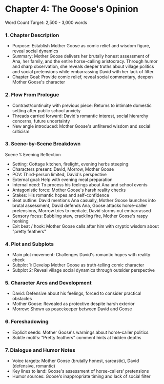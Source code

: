 # Chapter 4: The Goose's Opinion

Word Count Target: 2,500 - 3,000 words

### 1. Chapter Description
- Purpose: Establish Mother Goose as comic relief and wisdom figure, reveal social dynamics
- Summary: Mother Goose delivers her brutally honest assessment of Ana, her family, and the entire horse-calling aristocracy. Through humor and sharp observation, she reveals deeper truths about village politics and social pretensions while embarrassing David with her lack of filter.
- Chapter Goal: Provide comic relief, reveal social commentary, deepen Mother Goose's character

### 2. Flow From Prologue
- Contrast/continuity with previous piece: Returns to intimate domestic setting after public school anxiety
- Threads carried forward: David's romantic interest, social hierarchy concerns, future uncertainty
- New angle introduced: Mother Goose's unfiltered wisdom and social criticism

### 3. Scene-by-Scene Breakdown

Scene 1: Evening Reflection
- Setting: Cottage kitchen, firelight, evening herbs steeping
- Characters present: David, Morrow, Mother Goose
- POV: Third-person limited, David's perspective
- External goal: Help with evening meal preparation
- Internal need: To process his feelings about Ana and school events
- Antagonistic force: Mother Goose's harsh reality checks
- Stakes: His romantic hopes and self-confidence
- Beat outline: David mentions Ana casually, Mother Goose launches into brutal assessment, David defends Ana, Goose attacks horse-caller pretensions, Morrow tries to mediate, David storms out embarrassed
- Sensory focus: Bubbling stew, crackling fire, Mother Goose's raspy honking
- Exit beat / hook: Mother Goose calls after him with cryptic wisdom about "pretty feathers"

### 4. Plot and Subplots
- Main plot movement: Challenges David's romantic hopes with reality check
- Subplot 1: Develop Mother Goose as truth-telling comic character
- Subplot 2: Reveal village social dynamics through outsider perspective

### 5. Character Arcs and Development
- David: Defensive about his feelings, forced to consider practical obstacles
- Mother Goose: Revealed as protective despite harsh exterior
- Morrow: Shown as peacekeeper between David and Goose

### 6. Foreshadowing
- Explicit seeds: Mother Goose's warnings about horse-caller politics
- Subtle motifs: "Pretty feathers" comment hints at hidden depths

### 7. Dialogue and Humor Notes
- Voice targets: Mother Goose (brutally honest, sarcastic), David (defensive, romantic)
- Key lines to land: Goose's assessment of horse-callers' pretensions
- Humor sources: Goose's inappropriate timing and lack of social filter